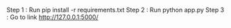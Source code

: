 Step 1 : Run pip install -r requirements.txt
Step 2 : Run python app.py
Step 3 : Go to link http://127.0.0.1:5000/